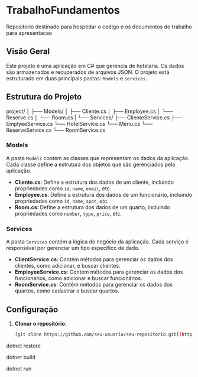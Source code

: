 # TrabalhoFundamentos
Repositorio destinado para hospedar o codigo e os documentos do trabalho para apresentacao

## Visão Geral

Este projeto é uma aplicação em C# que gerencia de hotelaria. Os dados são armazenados e recuperados de arquivos JSON. O projeto está estruturado em duas principais pastas: `Models` e `Services`.

## Estrutura do Projeto

project/
│
├── Models/
│ ├── Cliente.cs
│ ├── Employee.cs
│ └── Reserve.cs
│ └── Room.cs
|
└── Services/
├── ClienteService.cs
├── EmplyeeService.cs
└── HotelService.cs
└── Menu.cs
└── ReserveService.cs
└── RoomService.cs


### Models

A pasta `Models` contém as classes que representam os dados da aplicação. Cada classe define a estrutura dos objetos que são gerenciados pela aplicação.

- **Cliente.cs**: Define a estrutura dos dados de um cliente, incluindo propriedades como `id`, `name`, `email`, etc.
- **Employee.cs**: Define a estrutura dos dados de um funcionário, incluindo propriedades como `id`, `name`, `spot`, etc.
- **Room.cs**: Define a estrutura dos dados de um quarto, incluindo propriedades como `number`, `type`, `price`, etc.

### Services

A pasta `Services` contém a lógica de negócio da aplicação. Cada serviço é responsável por gerenciar um tipo específico de dado.

- **ClientService.cs**: Contém métodos para gerenciar os dados dos clientes, como adicionar, e buscar clientes.
- **EmployeeService.cs**: Contém métodos para gerenciar os dados dos funcionários, como adicionar e buscar funcionários.
- **RoomService.cs**: Contém métodos para gerenciar os dados dos quartos, como cadastrar e buscar quartos.

## Configuração

1. **Clonar o repositório**:
   ```bash
   [git clone https://github.com/seu-usuario/seu-repositorio.git](https://github.com/guihh98/TrabalhoFundamentos.git)

dotnet restore

dotnet build

dotnet run


